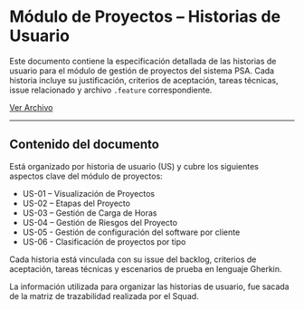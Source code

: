 # Módulo de Proyectos – Historias de Usuario

Este documento contiene la especificación detallada de las historias de usuario para el módulo de gestión de proyectos del sistema PSA. Cada historia incluye su justificación, criterios de aceptación, tareas técnicas, issue relacionado y archivo `.feature` correspondiente.

[Ver Archivo](https://docs.google.com/document/d/1e8rZx3zk2L18-iJ2G_Eec26uPBegv-y7Esl40jsXCoI/edit?usp=sharing)

---

## Contenido del documento

Está organizado por historia de usuario (US) y cubre los siguientes aspectos clave del módulo de proyectos:
- US-01 – Visualización de Proyectos
- US-02 – Etapas del Proyecto
- US-03 – Gestión de Carga de Horas
- US-04 – Gestión de Riesgos del Proyecto
- US-05 - Gestión de configuración del software por cliente
- US-06 - Clasificación de proyectos por tipo

Cada historia está vinculada con su issue del backlog, criterios de aceptación, tareas técnicas y escenarios de prueba en lenguaje Gherkin.

La información utilizada para organizar las historias de usuario, fue sacada de la matriz de trazabilidad realizada por el Squad.
